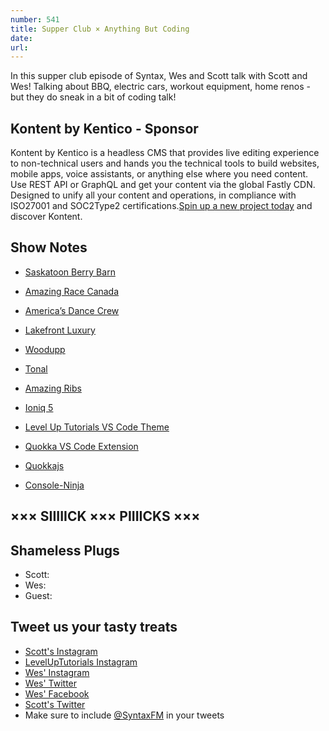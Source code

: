 ```yaml
---
number: 541
title: Supper Club × Anything But Coding
date: 
url: 
---
```


In this supper club episode of Syntax, Wes and Scott talk with Scott and Wes! Talking about BBQ, electric cars, workout equipment, home renos - but they do sneak in a bit of coding talk!

## Kontent by Kentico - Sponsor

Kontent by Kentico is a headless CMS that provides live editing experience to non-technical users and hands you the technical tools to build websites, mobile apps, voice assistants, or anything else where you need content. Use REST API or GraphQL and get your content via the global Fastly CDN. Designed to unify all your content and operations, in compliance with ISO27001 and SOC2Type2 certifications.[Spin up a new project today](kontent.ai/syntax) and discover Kontent.

## Show Notes

* [Saskatoon Berry Barn](https://www.berrybarn.ca)

* [Amazing Race Canada](https://en.wikipedia.org/wiki/The_Amazing_Race_Canada)
* [America’s Dance Crew](https://en.wikipedia.org/wiki/America%27s_Best_Dance_Crew)
* [Lakefront Luxury](https://tv.cottagelife.com/shows/lakefront-luxury/)

* [Woodupp](https://woodupp.com)
* [Tonal](https://www.tonal.com)

* [Amazing Ribs](https://amazingribs.com)

* [Ioniq 5](https://www.caranddriver.com/hyundai/ioniq-5)

* [Level Up Tutorials VS Code Theme](https://marketplace.visualstudio.com/items?itemName=leveluptutorials.theme-levelup)
* [Quokka VS Code Extension](https://marketplace.visualstudio.com/items?itemName=WallabyJs.quokka-vscode)
* [Quokkajs](https://quokkajs.com)
* [Console-Ninja](https://console-ninja.com)

## ××× SIIIIICK ××× PIIIICKS ×××

## Shameless Plugs

* Scott:
* Wes:
* Guest:

## Tweet us your tasty treats

* [Scott's Instagram](https://www.instagram.com/stolinski/)
* [LevelUpTutorials Instagram](https://www.instagram.com/LevelUpTutorials/)
* [Wes' Instagram](https://www.instagram.com/wesbos/)
* [Wes' Twitter](https://twitter.com/wesbos)
* [Wes' Facebook](https://www.facebook.com/wesbos.developer)
* [Scott's Twitter](https://twitter.com/stolinski)
* Make sure to include [@SyntaxFM](https://twitter.com/SyntaxFM) in your tweets
